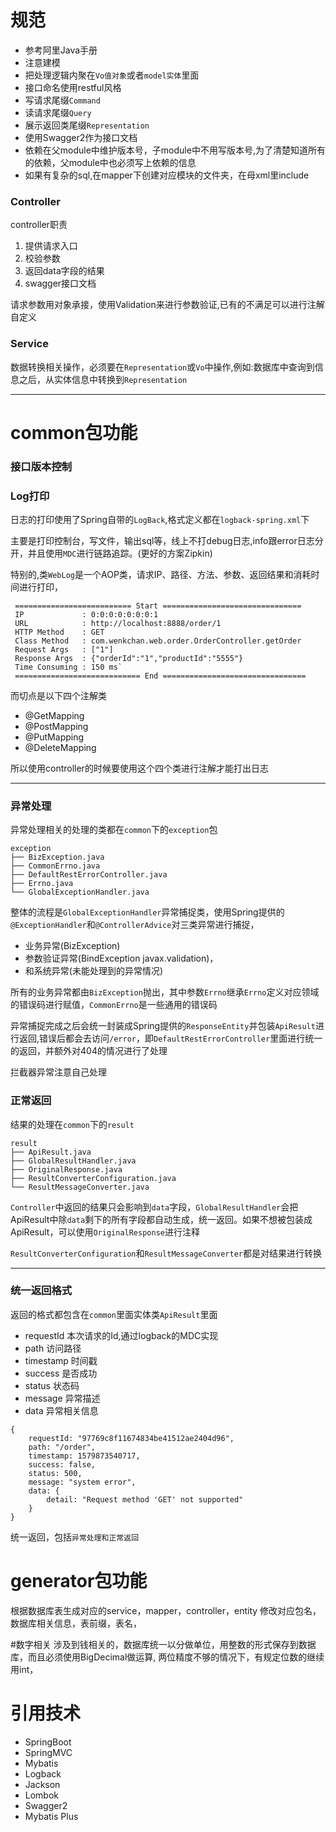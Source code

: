 # 规范
- 参考阿里Java手册 
- 注意建模
- 把处理逻辑内聚在`Vo值对象`或者`model实体`里面
- 接口命名使用restful风格
- 写请求尾缀`Command`
- 读请求尾缀`Query`
- 展示返回类尾缀`Representation`
- 使用Swagger2作为接口文档
- 依赖在父module中维护版本号，子module中不用写版本号,为了清楚知道所有的依赖，父module中也必须写上依赖的信息
- 如果有复杂的sql,在mapper下创建对应模块的文件夹，在母xml里include

### Controller
controller职责

1. 提供请求入口
2. 校验参数
3. 返回data字段的结果
4. swagger接口文档


请求参数用对象承接，使用Validation来进行参数验证,已有的不满足可以进行注解自定义

### Service
数据转换相关操作，必须要在`Representation`或`Vo`中操作,例如:数据库中查询到信息之后，从实体信息中转换到`Representation`

---


# common包功能
### 接口版本控制

### Log打印

日志的打印使用了Spring自带的`LogBack`,格式定义都在`logback-spring.xml`下

主要是打印控制台，写文件，输出sql等，线上不打debug日志,info跟error日志分开，并且使用`MDC`进行链路追踪。(更好的方案Zipkin)

特别的,类`WebLog`是一个AOP类，请求IP、路径、方法、参数、返回结果和消耗时间进行打印，
```
 ========================== Start ===============================
 IP             : 0:0:0:0:0:0:0:1
 URL            : http://localhost:8888/order/1
 HTTP Method    : GET
 Class Method   : com.wenkchan.web.order.OrderController.getOrder
 Request Args   : ["1"]
 Response Args  : {"orderId":"1","productId":"5555"}
 Time Consuming : 150 ms`
 ============================ End ================================
```
而切点是以下四个注解类

- @GetMapping
- @PostMapping
- @PutMapping 
- @DeleteMapping

所以使用controller的时候要使用这个四个类进行注解才能打出日志


---



### 异常处理
异常处理相关的处理的类都在`common`下的`exception`包

```
exception
├── BizException.java 
├── CommonErrno.java
├── DefaultRestErrorController.java
├── Errno.java
└── GlobalExceptionHandler.java
```

整体的流程是`GlobalExceptionHandler`异常捕捉类，使用Spring提供的`@ExceptionHandler`和`@ControllerAdvice`对三类异常进行捕捉，
- 业务异常(BizException)
- 参数验证异常(BindException javax.validation)，
- 和系统异常(未能处理到的异常情况)

所有的业务异常都由`BizException`抛出，其中参数`Errno`继承`Errno`定义对应领域的错误码进行赋值，`CommonErrno`是一些通用的错误码

异常捕捉完成之后会统一封装成Spring提供的`ResponseEntity`并包装`ApiResult`进行返回,错误后都会去访问`/error`，即`DefaultRestErrorController`里面进行统一的返回，并额外对404的情况进行了处理

拦截器异常注意自己处理

### 正常返回
结果的处理在`common`下的`result`

```
result
├── ApiResult.java
├── GlobalResultHandler.java
├── OriginalResponse.java
├── ResultConverterConfiguration.java
└── ResultMessageConverter.java

```
`Controller`中返回的结果只会影响到`data`字段，`GlobalResultHandler`会把ApiResult中除`data`剩下的所有字段都自动生成，统一返回。如果不想被包装成ApiResult，可以使用`OriginalResponse`进行注释

`ResultConverterConfiguration`和`ResultMessageConverter`都是对结果进行转换

---

### 统一返回格式
返回的格式都包含在`common`里面实体类`ApiResult`里面

- requestId 本次请求的Id,通过logback的MDC实现
- path 访问路径
- timestamp 时间戳
- success 是否成功
- status 状态码
- message 异常描述
- data 异常相关信息

```
{
    requestId: "97769c8f11674834be41512ae2404d96",
    path: "/order",
    timestamp: 1579873540717,
    success: false,
    status: 500,
    message: "system error",
    data: {
        detail: "Request method 'GET' not supported"
    }
}
```

统一返回，包括`异常处理和正常返回`

# generator包功能
根据数据库表生成对应的service，mapper，controller，entity
修改对应包名，数据库相关信息，表前缀，表名，


#数字相关
涉及到钱相关的，数据库统一以分做单位，用整数的形式保存到数据库，而且必须使用BigDecimal做运算,
两位精度不够的情况下，有规定位数的继续用int，

# 引用技术
- SpringBoot
- SpringMVC
- Mybatis
- Logback
- Jackson
- Lombok
- Swagger2
- Mybatis Plus
